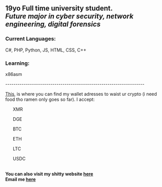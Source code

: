 **19yo Full time university student.** <br>
***Future major in cyber security, network engineering, digital forensics***<br>
--------------------------------------------------------------------
<h3>Current Languages:</h3>
<p>C#, PHP, Python, JS, HTML, CSS, C++</p>
<h3>Learning:</h3>
<p>x86asm</p>
<p>--------------------------------------------------------------------</p>
<p><a href="https://lnk.bio/https433">This</a>, is where you can find my wallet adresses to
  waist ur crypto (i need food tho ramen only goes so far). 
  I accept:
  <ul>XMR</ul>
  <ul>DGE</ul>
  <ul>BTC</ul>
  <ul>ETH</ul>
  <ul>LTC</ul>
  <ul>USDC</ul></p>
<br>
<b>You can also visit my shitty website <a href="https://abby0666.xyz">here</a></b><br>
<b>Email me <a href="mailto:0xffff0004@proton.me">here</a></b>
<!--ill fix this later, i have my Comp Sci class in 15 min.--->
